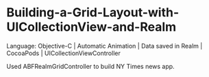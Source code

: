 # Building-a-Grid-Layout-with-UICollectionView-and-Realm
Language: Objective-C |  Automatic Animation | Data saved in Realm | CocoaPods | UICollectionViewController

Used ABFRealmGridController to build NY Times news app. 

